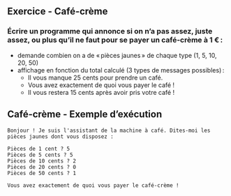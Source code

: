 ## Exercice - Café-crème
### Écrire un programme qui annonce si on n’a pas assez, juste assez, ou plus qu’il ne faut pour se payer un café-crème à 1 € :
- demande combien on a de « pièces jaunes » de chaque type (1, 5, 10, 20, 50)
- affichage en fonction du total calculé (3 types de messages possibles) :
    - Il vous manque 25 cents pour prendre un café.
    - Vous avez exactement de quoi vous payer le café !
    - Il vous restera 15 cents après avoir pris votre café !
## Café-crème - Exemple d’exécution
```
Bonjour ! Je suis l'assistant de la machine à café. Dites-moi les pièces jaunes dont vous disposez :

Pièces de 1 cent ? 5
Pièces de 5 cents ? 5
Pièces de 10 cents ? 2
Pièces de 20 cents ? 0
Pièces de 50 cents ? 1

Vous avez exactement de quoi vous payer le café-crème !
```